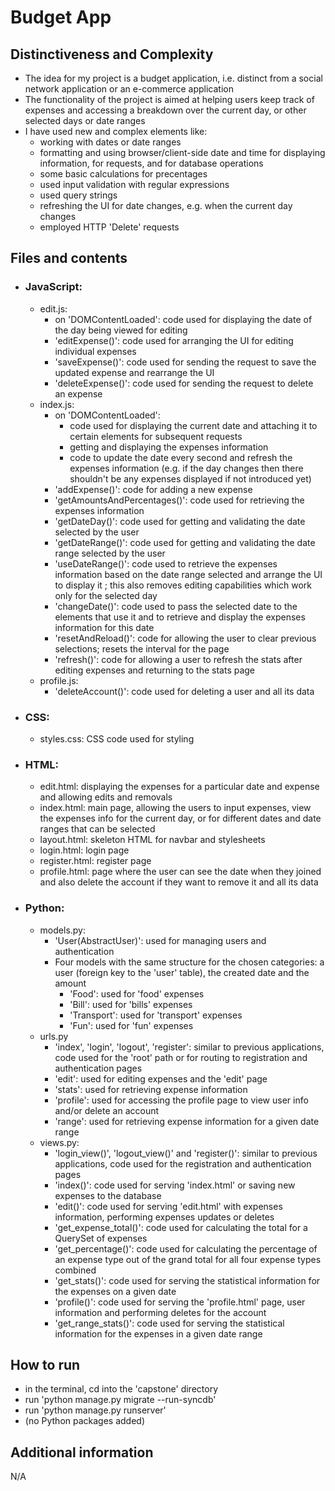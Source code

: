 # Budget App

## Distinctiveness and Complexity

- The idea for my project is a budget application, i.e. distinct from a social network application or an e-commerce application
- The functionality of the project is aimed at helping users keep track of expenses and accessing a breakdown over the current day, or other selected days or date ranges
- I have used new and complex elements like: 
    - working with dates or date ranges
    - formatting and using browser/client-side date and time for displaying information, for requests, and for database operations
    - some basic calculations for precentages
    - used input validation with regular expressions
    - used query strings
    - refreshing the UI for date changes, e.g. when the current day changes
    - employed HTTP 'Delete' requests

## Files and contents

- ### JavaScript:
    - edit.js:
        - on 'DOMContentLoaded': code used for displaying the date of the day being viewed for editing
        - 'editExpense()': code used for arranging the UI for editing individual expenses
        - 'saveExpense()': code used for sending the request to save the updated expense and rearrange the UI
        - 'deleteExpense()': code used for sending the request to delete an expense
    - index.js:
        - on 'DOMContentLoaded': 
            - code used for displaying the current date and attaching it to certain elements for subsequent requests
            - getting and displaying the expenses information
            - code to update the date every second and refresh the expenses information (e.g. if the day changes then there shouldn't be any expenses displayed if not introduced yet)
        - 'addExpense()': code for adding a new expense
        - 'getAmountsAndPercentages()': code used for retrieving the expenses information
        - 'getDateDay()': code used for getting and validating the date selected by the user
        - 'getDateRange()': code used for getting and validating the date range selected by the user 
        - 'useDateRange()': code used to retrieve the expenses information based on the date range selected and arrange the UI to display it ; this also removes editing capabilities which work only for the selected day
        - 'changeDate()': code used to pass the selected date to the elements that use it and to retrieve and display the expenses information for this date
        - 'resetAndReload()': code for allowing the user to clear previous selections; resets the interval for the page
        - 'refresh()': code for allowing a user to refresh the stats after editing expenses and returning to the stats page
    - profile.js:
        - 'deleteAccount()': code used for deleting a user and all its data

- ### CSS: 
    - styles.css: CSS code used for styling

- ### HTML:
    - edit.html: displaying the expenses for a particular date and expense and allowing edits and removals
    - index.html: main page, allowing the users to input expenses, view the expenses info for the current day, or for different dates and date ranges that can be selected
    - layout.html: skeleton HTML for navbar and stylesheets
    - login.html: login page
    - register.html: register page
    - profile.html: page where the user can see the date when they joined and also delete the account if they want to remove it and all its data

- ### Python:
    - models.py:
        - 'User(AbstractUser)': used for managing users and authentication
        - Four models with the same structure for the chosen categories: a user (foreign key to the 'user' table), the created date and the amount
            - 'Food': used for 'food' expenses
            - 'Bill': used for 'bills' expenses
            - 'Transport': used for 'transport' expenses
            - 'Fun': used for 'fun' expenses
    - urls.py
        - 'index', 'login', 'logout', 'register': similar to previous applications, code used for the 'root' path or for routing to registration and authentication pages
        - 'edit': used for editing expenses and the 'edit' page
        - 'stats': used for retrieving expense information
        - 'profile': used for accessing the profile page to view user info and/or delete an account
        - 'range': used for retrieving expense information for a given date range
    - views.py:
        - 'login_view()', 'logout_view()' and 'register()': similar to previous applications, code used for the registration and authentication pages
        - 'index()': code used for serving 'index.html' or saving new expenses to the database
        - 'edit()': code used for serving 'edit.html' with expenses information, performing expenses updates or deletes
        - 'get_expense_total()': code used for calculating the total for a QuerySet of expenses
        - 'get_percentage()': code used for calculating the percentage of an expense type out of the grand total for all four expense types combined
        - 'get_stats()': code used for serving the statistical information for the expenses on a given date
        - 'profile()': code used for serving the 'profile.html' page, user information and performing deletes for the account
        - 'get_range_stats()': code used for serving the statistical information for the expenses in a given date range

## How to run

- in the terminal, cd into the 'capstone' directory
- run 'python manage.py migrate --run-syncdb'
- run 'python manage.py runserver'
- (no Python packages added)

## Additional information

N/A